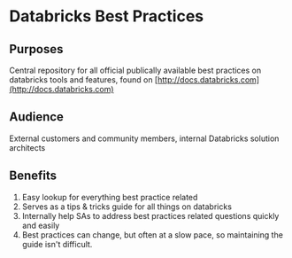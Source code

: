 # Databricks Best Practices

## Purposes

Central repository for all official publically available best practices on databricks tools and features, found on [http://docs.databricks.com](http://docs.databricks.com)

## Audience

External customers and community members, internal Databricks solution architects

## Benefits
1. Easy lookup for everything best practice related
2. Serves as a tips & tricks guide for all things on databricks
3. Internally help SAs to address best practices related questions quickly and easily
4. Best practices can change, but often at a slow pace, so maintaining the guide isn't difficult. 
